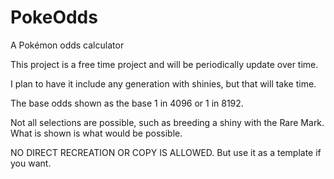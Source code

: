 # PokeOdds
A Pokémon odds calculator

This project is a free time project and will be periodically update over time.

I plan to have it include any generation with shinies, but that will take time.

The base odds shown as the base 1 in 4096 or 1 in 8192.

Not all selections are possible, such as breeding a shiny with the Rare Mark. What is shown is what would be possible.

NO DIRECT RECREATION OR COPY IS ALLOWED. But use it as a template if you want.